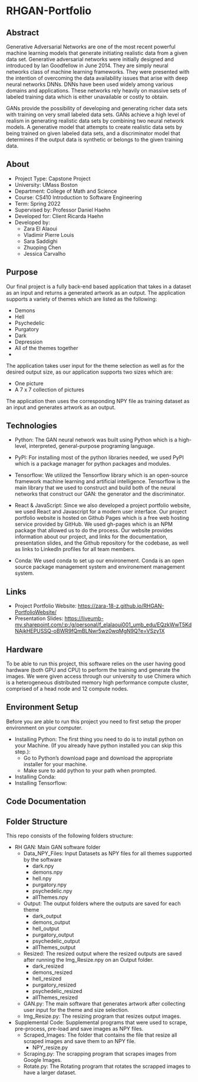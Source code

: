 # RHGAN-Portfolio

## Abstract 

Generative Adversarial Networks are one of the most recent powerful machine learning models that generate initiating realistic data from a given data set. Generative adversarial networks were initially designed and introduced by Ian Goodfellow in June 2014. They are simply neural networks class of machine learning frameworks. They were presented with the intention of overcoming the data availability issues that arise with deep neural networks DNNs. DNNs have been used widely among various domains and applications. These networks rely heavily on massive sets of labeled training data which is either unavailable or costly to obtain. 

GANs provide the possibility of developing and generating richer data sets with training on very small labeled data sets.  GANs achieve a high level of realism in generating realistic data sets by combining two neural network models. A generative model that attempts to create realistic data sets by being trained on given labeled data sets, and a discriminator model that determines if the output data is synthetic or belongs to the given training data.


## About
 
- Project Type: Capstone Project 
- University: UMass Boston
- Department: College of Math and Science 
- Course: CS410 Introduction to Software Engineering 
- Term: Spring 2022 
- Supervised by: Professor Daniel Haehn
- Developed for: Client Ricarda Haehn 
- Developed by: 
    - Zara El Alaoui 
    - Vladimir Pierre Louis 
    - Sara Saddighi 
    - Zhuoping Chen
    - Jessica Carvalho


## Purpose

Our final project is a fully back-end based application that takes in a dataset as an input and returns
a generated artwork as an output. The application supports a variety of themes which are listed as
the following:

- Demons
- Hell
- Psychedelic
- Purgatory
- Dark
- Depression
- All of the themes together
- 
The application takes user input for the theme selection as well as for the desired output size, as our
application supports two sizes which are:

- One picture
- A 7 x 7 collection of pictures

The application then uses the corresponding NPY file as training dataset as an input and generates
artwork as an output. 

## Technologies

- Python: The GAN neural network was built using Python which is a high-level, interpreted, general-purpose programing language. 

- PyPI: For installing most of the python libraries needed, we used PyPI which is a package manager for python packages and modules. 

- Tensorflow: We utilized the Tensorflow library which is an open-source framework machine learning and artificial intelligence. Tensorflow is the main library that we used to construct and build both of the neural networks that construct our GAN: the generator and the discriminator. 

- React & JavaScript: Since we also developed a project portfolio website, we used React and Javascript for a modern user interface. Our project portfolio website is hosted on Github Pages which is a free web hosting service provided by GitHub. We used gh-pages which is an NPM package that allowed us to do the process. Our website provides information about our project, and links for the documentation, presentation slides, and the Github repository for the codebase, as well as links to LinkedIn profiles for all team members.

- Conda: We used conda to set up our environement. Conda is an open source package management system and environement management system. 

## Links 
- Project Portfolio Website: https://zara-18-z.github.io/RHGAN-PortfolioWebsite/
- Presentation Slides: https://liveumb-my.sharepoint.com/:p:/g/personal/f_elalaoui001_umb_edu/EQzkWwT5KdNAjkHEPUSSQ-oBWR9fQmBLNwr5wz0wqMgN9Q?e=VSzy1X
 
## Hardware 

To be able to run this project, this software relies on the user having good hardware (both GPU and CPU) to perform the training and generate the images. We were given access through our university to use Chimera which is a heterogeneous distributed memory high performance compute cluster, comprised of a head node and 12 compute nodes. 

## Environment Setup 

Before you are able to run this project you need to first setup the proper environment on your computer. 

- Installing Python: The first thing you need to do is to install python on your Machine. (If you already have python installed you can skip this step.):
    - Go to Python’s download page and download the appropriate installer for your machine.
    - Make sure to add python to your path when prompted.
- Installing Conda: 
- Installing Tensorflow: 


## Code Documentation 
## Folder Structure 

This repo consists of the following folders structure: 
- RH GAN: Main GAN software folder 
    - Data_NPY_Files: Input Datasets as NPY files for all themes supported by the software 
        - dark.npy
        - demons.npy 
        - hell.npy
        - purgatory.npy
        - psychedelic.npy
        - allThemes.npy
    - Output: The output folders where the outputs are saved for each theme 
        - dark_output 
        - demons_output 
        - hell_output 
        - purgatory_output 
        - psychedelic_output 
        - allThemes_output 
    - Resized: The resized output where the resized outputs are saved after running the Img_Resize.npy on an Output folder. 
        - dark_resized
        - demons_resized 
        - hell_resized 
        - purgatory_resized
        - psychedelic_resized 
        - allThemes_resized 
    - GAN.py: The main software that generates artwork after collecting user input for the theme and size selection.  
    - Img_Resize.py: The resizing program that resizes output images. 
- Supplemental Code: Supplemental programs that were used to scrape, pre-process, pre-load and save images as NPY files. 
    - Scraped_Images: The folder that contains the file that resize all scraped images and save them to an NPY file. 
        - NPY_resize.py 
    - Scraping.py: The scrapping program that scrapes images from Google Images. 
    - Rotate.py: The Rotating program that rotates the scrapped images to have a larger dataset. 
